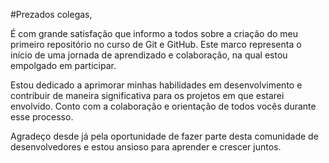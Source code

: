 #Prezados colegas,

É com grande satisfação que informo a todos sobre a criação do meu primeiro repositório no curso de Git e GitHub. Este marco representa o início de uma jornada de aprendizado e colaboração, na qual estou empolgado em participar.

Estou dedicado a aprimorar minhas habilidades em desenvolvimento e contribuir de maneira significativa para os projetos em que estarei envolvido. Conto com a colaboração e orientação de todos vocês durante esse processo.

Agradeço desde já pela oportunidade de fazer parte desta comunidade de desenvolvedores e estou ansioso para aprender e crescer juntos.